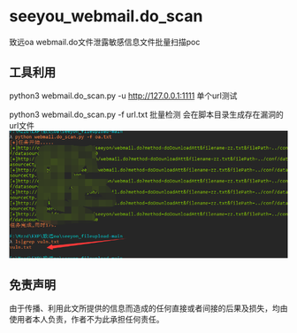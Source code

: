 # seeyou_webmail.do_scan
致远oa webmail.do文件泄露敏感信息文件批量扫描poc

## 工具利用

python3 webmail.do_scan.py -u http://127.0.0.1:1111 单个url测试

python3 webmail.do_scan.py -f url.txt 批量检测
会在脚本目录生成存在漏洞的url文件
![exp](./poc.png)


## 免责声明

由于传播、利用此文所提供的信息而造成的任何直接或者间接的后果及损失，均由使用者本人负责，作者不为此承担任何责任。
